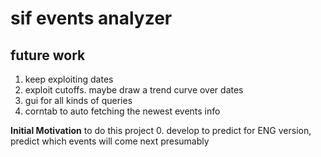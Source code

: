 # sif events analyzer

## future work
1. keep exploiting dates
2. exploit cutoffs. maybe draw a trend curve over dates
3. gui for all kinds of queries
4. corntab to auto fetching the newest events info

**Initial Motivation** to do this project
0. develop to predict for ENG version, predict which events will come next presumably
